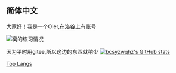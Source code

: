 ## 简体中文
大家好！我是一个OIer,在[洛谷](www.luogu.com.cn/users/920477)上有账号

![窝的练习情况](https://api.jerryz.com.cn/practice?id=920477&disable_cache=true)

因为平时用gitee,所以这边的东西就稍少
[![bcsyzwqhz's GitHub stats](https://github-readme-stats.vercel.app/api?username=bcsyzwqhz)](https://github.com/anuraghazra/github-readme-stats)

[Top Langs](https://github-readme-stats.vercel.app/api/top-langs/?username=anuraghazra)
